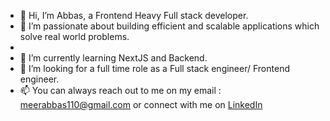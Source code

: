 - 👋 Hi, I’m Abbas, a Frontend Heavy Full stack developer. 
- 👀 I’m passionate about building efficient and scalable applications which solve real world problems.
- 
- 🌱 I’m currently learning NextJS and Backend.
- 💞️ I’m looking for a full time role as a Full stack engineer/ Frontend engineer. 
- 📫 You can always reach out to me on my email : meerabbas110@gmail.com or connect with me on [LinkedIn](https://www.linkedin.com/in/mohammad-abbas110/)
